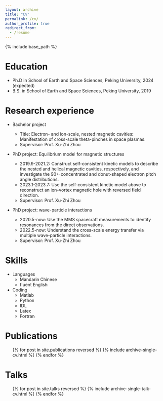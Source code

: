 ```yaml
---
layout: archive
title: "CV"
permalink: /cv/
author_profile: true
redirect_from:
  - /resume
---
```


{% include base_path %}

Education
======
* Ph.D in School of Earth and Space Sciences, Peking University, 2024 (expected)
* B.S. in School of Earth and Space Sciences, Peking University, 2019

Research experience
======
* Bachelor project
  * Title: Electron- and ion-scale, nested magnetic cavities: Manifestation of cross-scale theta-pinches in space plasmas.
  * Supervisor: Prof. Xu-Zhi Zhou

* PhD project: Equilibrium model for magnetic structures
  * 2019.9-2021.2: Construct self-consistent kinetic models to describe the nested and helical magnetic cavities, respectively, and investigate the 90◦-concentrated and donut-shaped electron pitch angle distributions.
  * 2023.1-2023.7: Use the self-consistent kinetic model above to reconstruct an ion-vortex magnetic hole with reversed field direction.
  * Supervisor: Prof. Xu-Zhi Zhou

* PhD project: wave-particle interactions
  * 2020.5-now: Use the MMS spacecraft measurements to identify resonances from the direct observations.
  * 2022.5-now: Understand the cross-scale energy transfer via multiple wave-particle interactions.
  * Supervisor: Prof. Xu-Zhi Zhou
  
Skills
======
* Languages
  * Mandarin Chinese
  * fluent English
* Coding
  * Matlab
  * Python
  * IDL
  * Latex
  * Fortran

Publications
======
  <ul>{% for post in site.publications reversed %}
    {% include archive-single-cv.html %}
  {% endfor %}</ul>
  
Talks
======
  <ul>{% for post in site.talks reversed %}
    {% include archive-single-talk-cv.html  %}
  {% endfor %}</ul>


